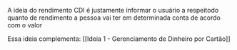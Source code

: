 A ideia do rendimento CDI é justamente informar o usuário a respeitodo quanto de rendimento a pessoa vai ter em determinada conta de acordo com o valor

Essa ideia complementa:
[[Ideia 1 - Gerenciamento de Dinheiro por Cartão]]